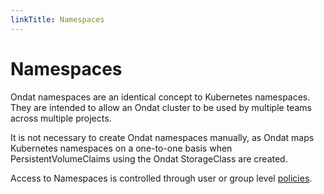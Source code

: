 ```yaml
---
linkTitle: Namespaces
---
```


# Namespaces

Ondat namespaces are an identical concept to Kubernetes namespaces. They
are intended to allow an Ondat cluster to be used by multiple teams across
multiple projects.

It is not necessary to create Ondat namespaces manually, as Ondat maps
Kubernetes namespaces on a one-to-one basis when PersistentVolumeClaims using
the Ondat StorageClass are created.

Access to Namespaces is controlled through user or group level [policies](/docs/concepts/policies).
